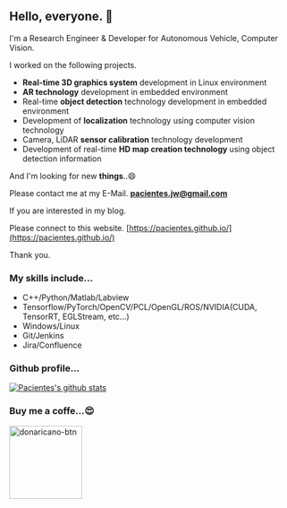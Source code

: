 ## Hello, everyone. 👋

I'm a Research Engineer & Developer for Autonomous Vehicle, Computer Vision.

I worked on the following projects.

- **Real-time 3D graphics system** development in Linux environment
- **AR technology** development in embedded environment
- Real-time **object detection** technology development in embedded environment
- Development of **localization** technology using computer vision technology
- Camera, LiDAR **sensor calibration** technology development
- Development of real-time **HD map creation technology** using object detection information

And I'm looking for new **things**..😄

Please contact me at my E-Mail. **pacientes.jw@gmail.com**

If you are interested in my blog.

Please connect to this website. [https://pacientes.github.io/](https://pacientes.github.io/)



Thank you.

### My skills include...

- C++/Python/Matlab/Labview
- Tensorflow/PyTorch/OpenCV/PCL/OpenGL/ROS/NVIDIA(CUDA, TensorRT, EGLStream, etc...)
- Windows/Linux
- Git/Jenkins
- Jira/Confluence

### Github profile...

[![Pacientes's github stats](https://github-readme-stats.vercel.app/api?username=pacientes&count_private=true&show_icons=true&theme=tokyonight)](https://github.com/anuraghazra/github-readme-stats)


### Buy me a coffe...😍

<a href="https://donaricano.com/mypage/1540147667_Vv_mq4" target="_blank"><img src="https://d1u4yishnma8v5.cloudfront.net/mobile-gift.png" alt="donaricano-btn" style="height: 130px !important;width: 130px !important;" /></a>

<!--
**pacientes/pacientes** is a ✨ _special_ ✨ repository because its `README.md` (this file) appears on your GitHub profile.

Here are some ideas to get you started:

- 🔭 I’m currently working on ...
- 🌱 I’m currently learning ...
- 👯 I’m looking to collaborate on ...
- 🤔 I’m looking for help with ...
- 💬 Ask me about ...
- 📫 How to reach me: ...
- 😄 Pronouns: ...
- ⚡ Fun fact: ...
-->
